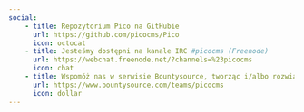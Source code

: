 ```yaml
---
social:
    - title: Repozytorium Pico na GitHubie
      url: https://github.com/picocms/Pico
      icon: octocat
    - title: Jesteśmy dostępni na kanale IRC #picocms (Freenode)
      url: https://webchat.freenode.net/?channels=%23picocms
      icon: chat
    - title: Wspomóż nas w serwisie Bountysource, tworząc i/albo rozwiązując zadania
      url: https://www.bountysource.com/teams/picocms
      icon: dollar
---
```

